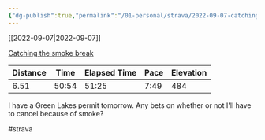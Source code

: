 ```yaml
---
{"dg-publish":true,"permalink":"/01-personal/strava/2022-09-07-catching-the-smoke-break/"}
---
```



[[2022-09-07\|2022-09-07]]

[Catching the smoke break](https://www.strava.com/activities/7771392235)

| Distance | Time  | Elapsed Time | Pace | Elevation |
| -------- | ----- | ------------ | ---- | --------- |
| 6.51     | 50:54 | 51:25        | 7:49 | 484       |


I have a Green Lakes permit tomorrow. Any bets on whether or not I'll have to cancel because of smoke?

#strava
